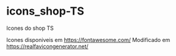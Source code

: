 # icons_shop-TS
Icones do shop TS

Icones disponiveis em https://fontawesome.com/
Modificado em https://realfavicongenerator.net/
